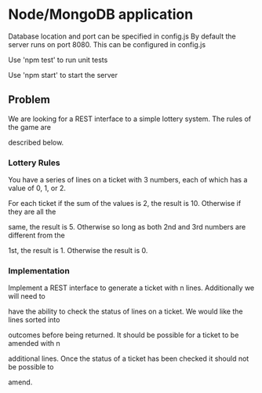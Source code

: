 # Node/MongoDB application

Database location and port can be specified in config.js
By default the server runs on port 8080. This can be configured in config.js


Use 'npm test' to run unit tests

Use 'npm start' to start the server

## Problem

We are looking for a REST interface to a simple lottery system. The rules of the game are

described below.

### Lottery Rules

You have a series of lines on a ticket with 3 numbers, each of which has a value of 0, 1, or 2.

For each ticket if the sum of the values is 2, the result is 10. Otherwise if they are all the

same, the result is 5. Otherwise so long as both 2nd and 3rd numbers are different from the

1st, the result is 1. Otherwise the result is 0.

### Implementation

Implement a REST interface to generate a ticket with n lines. Additionally we will need to

have the ability to check the status of lines on a ticket. We would like the lines sorted into

outcomes before being returned. It should be possible for a ticket to be amended with n

additional lines. Once the status of a ticket has been checked it should not be possible to

amend.

